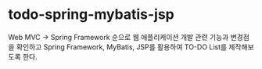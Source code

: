 # todo-spring-mybatis-jsp
Web MVC -> Spring Framework 순으로 웹 애플리케이션 개발 관련 기능과 변경점을 확인하고
Spring Framework, MyBatis, JSP를 활용하여 TO-DO List를 제작해보도록 한다.
